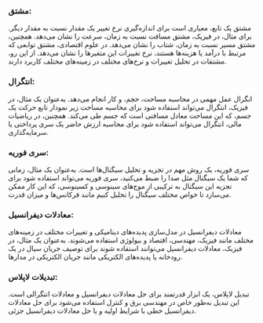 ### مشتق:
مشتق یک تابع، معیاری است برای اندازه‌گیری نرخ تغییر یک مقدار نسبت به مقدار دیگر. برای مثال، در فیزیک، مشتق مسافت نسبت به زمان، سرعت را نشان می‌دهد. همچنین، مشتق مسیر نسبت به زمان، شتاب را نشان می‌دهد. در علوم اقتصادی، مشتق توابعی که مرتبط با درآمد یا هزینه‌ها هستند، نرخ تغییرات این متغیرها را نشان می‌دهد. از این رو، مشتقات در تحلیل تغییرات و نرخ‌های مختلف در زمینه‌های مختلف کاربرد دارند.
### انتگرال:
انگرال عمل مهمی در محاسبه مساحت، حجم، و کار انجام می‌دهد. به‌عنوان یک مثال، در فیزیک، انتگرال می‌تواند استفاده شود برای محاسبه مساحت زیر نمودار تابع حرکت یک جسم، که این مساحت معادل مسافتی است که جسم طی می‌کند. همچنین، در ریاضیات مالی، انتگرال می‌تواند استفاده شود برای محاسبه ارزش حاضر یک سری پرداختی یا سرمایه‌گذاری.

### سری فوریه:
سری فوریه، یک روش مهم در تجزیه و تحلیل سیگنال‌ها است. به‌عنوان یک مثال، زمانی که شما یک سیگنال مثل صدا را ضبط می‌کنید، سری فوریه می‌تواند استفاده شود برای تجزیه این سیگنال به ترکیبی از موج‌های سینوسی و کسینوسی، که این کار ممکن می‌سازد تا خواص مختلف سیگنال را تحلیل کنیم مانند فرکانس‌ها و میزان قدرت.

### معادلات دیفرانسیل:
معادلات دیفرانسیل در مدل‌سازی پدیده‌های دینامیکی و تغییرات مختلف در زمینه‌های مختلف مانند فیزیک، مهندسی، اقتصاد و بیولوژی استفاده می‌شوند. به‌عنوان یک مثال، در فیزیک، معادلات دیفرانسیل می‌توانند استفاده شوند برای توصیف جریان سیال در یک رودخانه یا پدیده‌های الکتریکی مانند جریان الکتریکی در مدارها.

### تبدیلات لاپلاس:
تبدیل لاپلاس، یک ابزار قدرتمند برای حل معادلات دیفرانسیل و معادلات انتگرالی است. این تبدیل به‌طور خاص در مهندسی برق و کنترل استفاده می‌شود برای حل معادلات دیفرانسیل خطی با شرایط اولیه و یا حل معادلات دیفرانسیل جزئی.
